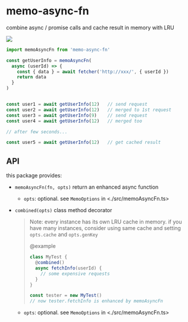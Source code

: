 # memo-async-fn

combine async / promise calls and cache result in memory with LRU

![](https://github.com/lyonbot/memo-async-fn/workflows/Node.js%20CI/badge.svg)

```js
import memoAsyncFn from 'memo-async-fn'

const getUserInfo = memoAsyncFn(
  async (userId) => {
    const { data } = await fetcher('http://xxx/', { userId })
    return data
  }
)


const user1 = await getUserInfo(12)   // send request
const user2 = await getUserInfo(12)   // merged to 1st request
const user3 = await getUserInfo(9)    // send request
const user4 = await getUserInfo(12)   // merged too

// after few seconds...

const user5 = await getUserInfo(12)   // get cached result
```

## API

this package provides:

- `memoAsyncFn(fn, opts)` return an enhanced async function

  - `opts`: optional. see `MemoOptions` in <./src/memoAsyncFn.ts>

- `combined(opts)` class method decorator

  > Note: every instance has its own LRU cache in memory.
  > if you have many instances, consider using same cache and setting `opts.cache` and `opts.genKey`
  >
  > @example
  >
  > ```js
  > class MyTest {
  >   @combined()
  >   async fetchInfo(userId) {
  >     // some expensive requests
  >   }
  > }
  >
  > const tester = new MyTest()
  > // now tester.fetchInfo is enhanced by memoAsyncFn
  > ```

  - `opts`: optional. see `MemoOptions` in <./src/memoAsyncFn.ts>
